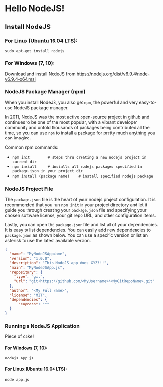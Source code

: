 # Hello NodeJS!

## Install NodeJS
### For Linux (Ubuntu 16.04 LTS):
`sudo apt-get install nodejs`

### For Windows (7, 10):
Download and install NodeJS from https://nodejs.org/dist/v6.9.4/node-v6.9.4-x64.msi

### NodeJS Package Manager (npm)
When you install NodeJS, you also get `npm`, the powerful and very easy-to-use
NodeJS package manager.

In 2011, NodeJS was the most active
open-source project in github and continues to be one of the most popular, with a vibrant
developer community and untold thousands of packages being contributed all the time,
so you can use `npm` to install a package for pretty much anything
you can imagine.

Common npm commands:
-   `npm init        # steps thru creating a new nodejs project in current dir`
-   `npm install     # installs all nodejs packages specified in package.json in your project dir`
-   `npm install (package name)    # install specified nodejs package`

### NodeJS Project File
The `package.json` file is the heart of your nodejs project configuration.
It is recommended that you run `npm init` in your project directory and let it guide you through
creating your `package.json` file and specifying your chosen software license, your
git repo URL, and other configuration items.

Lastly, you can open the `package.json` file and list all of your dependencies.
It is easy to list dependencies. You can easily add new dependencies to
`package.json` as shown below. You can use a specific version or list an asterisk
to use the latest available version.

```json
{
  "name": "MyNodeJSAppName",
  "version": "1.0.0",
  "description": "This NodeJS app does XYZ!!!",
  "main": "MyNodeJSApp.js",
  "repository": {
    "type": "git",
    "url": "git+https://github.com/<MyUsername>/<MyGitRepoName>.git"
  },
  "author": "<My Full Name>",
  "license": "MIT",
  "dependencies": {
      "express": "*"
  }
}
```

### Running a NodeJS Application
Piece of cake!

#### For Windows (7, 10):
`nodejs app.js`

#### For Linux (Ubuntu 16.04 LTS):
`node app.js`
